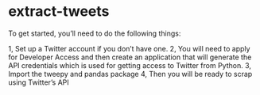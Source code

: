 # extract-tweets

To get started, you’ll need to do the following things:

1, Set up a Twitter account if you don’t have one.
2, You will need to apply for Developer Access and then create an application that will generate the API credentials which is used for getting access to Twitter from Python.
3, Import the tweepy and pandas package
4, Then you will be ready to scrap using Twitter’s API
